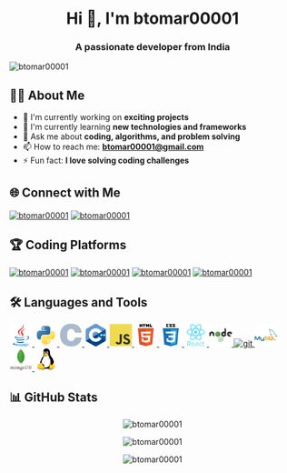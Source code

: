 <h1 align="center">Hi 👋, I'm btomar00001</h1>
<h3 align="center">A passionate developer from India</h3>

<p align="left"> <img src="https://komarev.com/ghpvc/?username=btomar00001&label=Profile%20views&color=0e75b6&style=flat" alt="btomar00001" /> </p>

## 👨‍💻 About Me

- 🔭 I'm currently working on **exciting projects**
- 🌱 I'm currently learning **new technologies and frameworks**
- 💬 Ask me about **coding, algorithms, and problem solving**
- 📫 How to reach me: **btomar00001@gmail.com**
- ⚡ Fun fact: **I love solving coding challenges**

## 🌐 Connect with Me

<p align="left">
<a href="https://linkedin.com/in/btomar00001" target="blank"><img align="center" src="https://raw.githubusercontent.com/rahuldkjain/github-profile-readme-generator/master/src/images/icons/Social/linked-in-alt.svg" alt="btomar00001" height="30" width="40" /></a>
<a href="https://twitter.com/btomar00001" target="blank"><img align="center" src="https://raw.githubusercontent.com/rahuldkjain/github-profile-readme-generator/master/src/images/icons/Social/twitter.svg" alt="btomar00001" height="30" width="40" /></a>
</p>

## 🏆 Coding Platforms

<p align="left">
<a href="https://www.leetcode.com/btomar00001" target="blank"><img align="center" src="https://raw.githubusercontent.com/rahuldkjain/github-profile-readme-generator/master/src/images/icons/Social/leet-code.svg" alt="btomar00001" height="30" width="40" /></a>
<a href="https://codeforces.com/profile/btomar00001" target="blank"><img align="center" src="https://raw.githubusercontent.com/rahuldkjain/github-profile-readme-generator/master/src/images/icons/Social/codeforces.svg" alt="btomar00001" height="30" width="40" /></a>
<a href="https://www.codechef.com/users/btomar00001" target="blank"><img align="center" src="https://cdn.jsdelivr.net/npm/simple-icons@3.1.0/icons/codechef.svg" alt="btomar00001" height="30" width="40" /></a>
<a href="https://www.hackerrank.com/btomar00001" target="blank"><img align="center" src="https://raw.githubusercontent.com/rahuldkjain/github-profile-readme-generator/master/src/images/icons/Social/hackerrank.svg" alt="btomar00001" height="30" width="40" /></a>
</p>

## 🛠️ Languages and Tools

<p align="left">
<a href="https://www.java.com" target="_blank" rel="noreferrer"> <img src="https://raw.githubusercontent.com/devicons/devicon/master/icons/java/java-original.svg" alt="java" width="40" height="40"/> </a>
<a href="https://www.python.org" target="_blank" rel="noreferrer"> <img src="https://raw.githubusercontent.com/devicons/devicon/master/icons/python/python-original.svg" alt="python" width="40" height="40"/> </a>
<a href="https://www.cprogramming.com/" target="_blank" rel="noreferrer"> <img src="https://raw.githubusercontent.com/devicons/devicon/master/icons/c/c-original.svg" alt="c" width="40" height="40"/> </a>
<a href="https://www.w3schools.com/cpp/" target="_blank" rel="noreferrer"> <img src="https://raw.githubusercontent.com/devicons/devicon/master/icons/cplusplus/cplusplus-original.svg" alt="cplusplus" width="40" height="40"/> </a>
<a href="https://developer.mozilla.org/en-US/docs/Web/JavaScript" target="_blank" rel="noreferrer"> <img src="https://raw.githubusercontent.com/devicons/devicon/master/icons/javascript/javascript-original.svg" alt="javascript" width="40" height="40"/> </a>
<a href="https://www.w3.org/html/" target="_blank" rel="noreferrer"> <img src="https://raw.githubusercontent.com/devicons/devicon/master/icons/html5/html5-original-wordmark.svg" alt="html5" width="40" height="40"/> </a>
<a href="https://www.w3schools.com/css/" target="_blank" rel="noreferrer"> <img src="https://raw.githubusercontent.com/devicons/devicon/master/icons/css3/css3-original-wordmark.svg" alt="css3" width="40" height="40"/> </a>
<a href="https://reactjs.org/" target="_blank" rel="noreferrer"> <img src="https://raw.githubusercontent.com/devicons/devicon/master/icons/react/react-original-wordmark.svg" alt="react" width="40" height="40"/> </a>
<a href="https://nodejs.org" target="_blank" rel="noreferrer"> <img src="https://raw.githubusercontent.com/devicons/devicon/master/icons/nodejs/nodejs-original-wordmark.svg" alt="nodejs" width="40" height="40"/> </a>
<a href="https://git-scm.com/" target="_blank" rel="noreferrer"> <img src="https://www.vectorlogo.zone/logos/git-scm/git-scm-icon.svg" alt="git" width="40" height="40"/> </a>
<a href="https://www.mysql.com/" target="_blank" rel="noreferrer"> <img src="https://raw.githubusercontent.com/devicons/devicon/master/icons/mysql/mysql-original-wordmark.svg" alt="mysql" width="40" height="40"/> </a>
<a href="https://www.mongodb.com/" target="_blank" rel="noreferrer"> <img src="https://raw.githubusercontent.com/devicons/devicon/master/icons/mongodb/mongodb-original-wordmark.svg" alt="mongodb" width="40" height="40"/> </a>
<a href="https://www.linux.org/" target="_blank" rel="noreferrer"> <img src="https://raw.githubusercontent.com/devicons/devicon/master/icons/linux/linux-original.svg" alt="linux" width="40" height="40"/> </a>
</p>

## 📊 GitHub Stats

<p align="center">
  <img src="https://github-readme-stats.vercel.app/api?username=btomar00001&show_icons=true&locale=en&theme=radical" alt="btomar00001" />
</p>

<p align="center">
  <img src="https://github-readme-streak-stats.herokuapp.com/?user=btomar00001&theme=radical" alt="btomar00001" />
</p>

<p align="center">
  <img src="https://github-readme-stats.vercel.app/api/top-langs?username=btomar00001&show_icons=true&locale=en&layout=compact&theme=radical" alt="btomar00001" />
</p>
